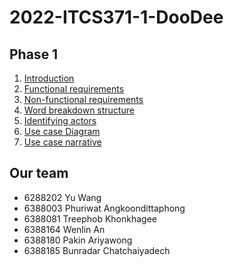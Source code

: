 # 2022-ITCS371-1-DooDee
## Phase 1
1. [Introduction](phase1/Introduction.md)
2. [Functional requirements](phase1/functional_requirements.md)
3. [Non-functional requirements](phase1/non-functional_requirements.md)
4. [Word breakdown structure](phase1/word_breakdown_structure.md)
5. [Identifying actors](phase1/Identifying_actors.md)
6. [Use case Diagram](phase1/use_case_diagram.md)
7. [Use case narrative](phase1/use_case_narrative.md)

## Our team
- 6288202	Yu	Wang
- 6388003	Phuriwat	Angkoondittaphong
- 6388081	Treephob	Khonkhagee
- 6388164	Wenlin	An
- 6388180	Pakin	Ariyawong
- 6388185	Bunradar	Chatchaiyadech
